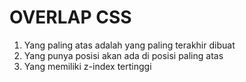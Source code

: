 # OVERLAP CSS

1. Yang paling atas adalah yang paling terakhir dibuat
2. Yang punya posisi akan ada di posisi paling atas
3. Yang memiliki z-index tertinggi

